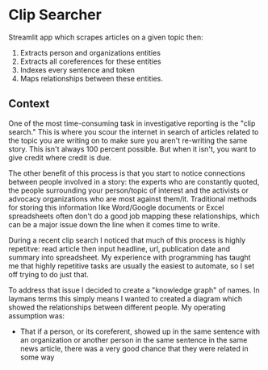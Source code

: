 # Clip Searcher
Streamlit app which scrapes articles on a given topic then: <ol>
  <li>Extracts person and organizations entities</li>
  <li>Extracts all coreferences for these entities</li>
  <li>Indexes every sentence and token</li>
  <li>Maps relationships between these entities.</li>
</ol>


## Context

One of the most time-consuming task in investigative reporting is the "clip search." This is where you scour the internet in search of articles related to the topic you are writing on to make sure you aren't re-writing the same story. This isn't always 100 percent possible. But when it isn't, you want to give credit where credit is due.

The other benefit of this process is that you start to notice connections between people involved in a story: the experts who are constantly quoted, the people surrounding your person/topic of interest and the activists or advocacy organizations who are most against them/it. Traditional methods for storing this information like Word/Google documents or Excel spreadsheets often don't do a good job mapping these relationships, which can be a major issue down the line when it comes time to write.

During a recent clip search I noticed that much of this process is highly repetitve: read article then input headline, url, publication date and summary into spreadsheet. My experience with programming has taught me that highly repetitive tasks are usually the easiest to automate, so I set off trying to do just that.


To address that issue I decided to create a "knowledge graph" of names. In laymans terms this simply means I wanted to created a diagram which showed the relationships between different people. My operating assumption was:
<ul>
    <li>That if a person, or its coreferent, showed up in the same sentence with an organization or another person in the same sentence in the same news article, there was a very good chance that they were related in some way</li>
</ul>
